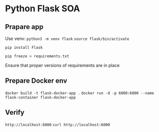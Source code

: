 # Python Flask SOA

## Prapare app

Use venv:
`python3 -m venv flask`
`source flask/bin/activate`

`pip install Flask`

`pip freeze > requirements.txt`

Ensure that proper versions of requirements are in place

## Prepare Docker env

`docker build -t flask-docker-app .`
`docker run -d -p 6000:6000 --name flask-container flask-docker-app`

## Verify

`http://localhost:6000`
`curl http://localhost:6000`

